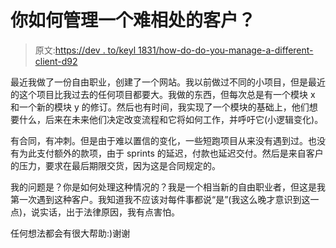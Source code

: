 # 你如何管理一个难相处的客户？

> 原文:[https://dev . to/keyl 1831/how-do-do-you-manage-a-different-client-d92](https://dev.to/keysl1831/how-do-you-manage-a-difficult-client-d92)

最近我做了一份自由职业，创建了一个网站。我以前做过不同的小项目，但是最近的这个项目比我过去的任何项目都要大。我做的东西，但每次总是有一个模块 x 和一个新的模块 y 的修订。然后也有时间，我实现了一个模块的基础上，他们想要什么，后来在未来他们决定改变流程和它将如何工作，并呼吁它(小逻辑变化)。

有合同，有冲刺。但是由于难以置信的变化，一些短跑项目从来没有遇到过。也没有为此支付额外的款项，由于 sprints 的延迟，付款也延迟交付。然后是来自客户的压力，要求在最后期限交货，因为这是合同规定的。

我的问题是？你是如何处理这种情况的？我是一个相当新的自由职业者，但这是我第一次遇到这种客户。我知道我不应该对每件事都说“是”(我这么晚才意识到这一点)，说实话，出于法律原因，我有点害怕。

任何想法都会有很大帮助:)谢谢